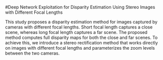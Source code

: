 #Deep Network Exploitation for Disparity Estimation Using Stereo Images with Different Focal Lengths

This study proposes a disparity estimation method for images captured by cameras with different focal lengths. Short focal length captures a close scene, whereas long focal length captures a far scene. The proposed method computes full disparity maps for both the close and far scenes. To achieve this, we introduce a stereo rectification method that works directly on images with different focal lengths and parameterizes the zoom levels between the two cameras.
